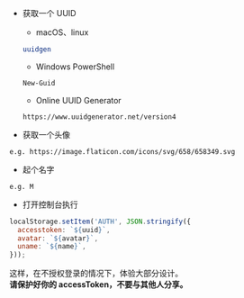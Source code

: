 - 获取一个 UUID
  - macOS、linux
  ```sh
  uuidgen
  ```

  - Windows PowerShell
  ```ps1
  New-Guid
  ```

  - Online UUID Generator
  ```
  https://www.uuidgenerator.net/version4
  ```

- 获取一个头像
```
e.g. https://image.flaticon.com/icons/svg/658/658349.svg
```

- 起个名字
```
e.g. M
```

- 打开控制台执行
```js
localStorage.setItem('AUTH', JSON.stringify({
  accesstoken: `${uuid}`,
  avatar: `${avatar}`,
  uname: `${name}`,
}));
```

这样，在不授权登录的情况下，体验大部分设计。  
**请保护好你的 accessToken，不要与其他人分享。**
